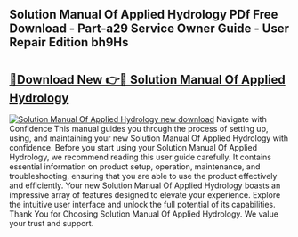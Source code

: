 ## Solution Manual Of Applied Hydrology PDf Free Download - Part-a29 Service Owner Guide - User Repair Edition bh9Hs

# <h2><a href="http://bc47429.oget.top/?id=Solution+Manual+Of+Applied+Hydrology">🔗Download New 👉🔴 Solution Manual Of Applied Hydrology</a></h2>

[![Solution Manual Of Applied Hydrology new download](https://i.imgur.com/5g1atiW.png)](http://bc47429.oget.top/?id=Solution+Manual+Of+Applied+Hydrology)
Navigate with Confidence This manual guides you through the process of setting up, using, and maintaining your new Solution Manual Of Applied Hydrology with confidence. Before you start using your Solution Manual Of Applied Hydrology, we recommend reading this user guide carefully. It contains essential information on product setup, operation, maintenance, and troubleshooting, ensuring that you are able to use the product effectively and efficiently. Your new Solution Manual Of Applied Hydrology boasts an impressive array of features designed to elevate your experience. Explore the intuitive user interface and unlock the full potential of its capabilities. Thank You for Choosing Solution Manual Of Applied Hydrology. We value your trust and support.

